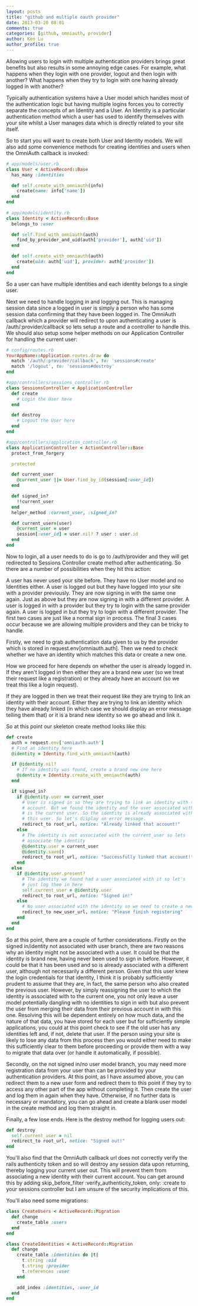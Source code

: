 ```yaml
---
layout: posts
title: "github and multiple oauth provider"
date: 2013-03-20 08:01
comments: true
categories: [github, omniauth, provider]
author: Ken Lu
author_profile: true
---
```


Allowing users to login with multiple authentication providers brings great benefits but also results in some annoying edge cases. For example, what happens when they login with one provider, logout and then login with another? What happens when they try to login with one having already logged in with another?

Typically authentication systems have a User model which handles most of the authentication logic but having multiple logins forces you to correctly separate the concepts of an Identity and a User. An Identity is a particular authentication method which a user has used to identify themselves with your site whilst a User manages data which is directly related to your site itself.

So to start you will want to create both User and Identity models. We will also add some convenience methods for creating identities and users when the OmniAuth callback is invoked:
```ruby
# app/models/user.rb
class User < ActiveRecord::Base
  has_many :identities

  def self.create_with_omniauth(info)
    create(name: info['name'])
  end
end
   
# app/models/identity.rb
class Identity < ActiveRecord::Base
  belongs_to :user

  def self.find_with_omniauth(auth)
    find_by_provider_and_uid(auth['provider'], auth['uid'])
  end

  def self.create_with_omniauth(auth)
    create(uid: auth['uid'], provider: auth['provider'])
  end
end
```
So a user can have multiple identities and each identity belongs to a single user.

Next we need to handle logging in and logging out. This is managing session data since a logged in user is simply a person who has some session data confirming that they have been logged in. The OmniAuth callback which a provider will redirect to upon authenticating a user is /auth/:provider/callback so lets setup a route and a controller to handle this. We should also setup some helper methods on our Application Controller for handling the current user:
```ruby
# config/routes.rb
YourAppName::Application.routes.draw do
  match '/auth/:provider/callback', to: 'sessions#create'
  match '/logout', to: 'sessions#destroy'
end

#app/controllers/sessions_controller.rb
class SessionsController < ApplicationController
  def create
    # Login the User here
  end

  def destroy
    # Logout the User here
  end
end

#app/controllers/application_controller.rb
class ApplicationController < ActionController::Base
  protect_from_forgery

  protected

  def current_user
    @current_user ||= User.find_by_id(session[:user_id])
  end

  def signed_in?
    !!current_user
  end
  helper_method :current_user, :signed_in?

  def current_user=(user)
    @current_user = user
    session[:user_id] = user.nil? ? user : user.id
  end
end
```
Now to login, all a user needs to do is go to /auth/provider and they will get redirected to Sessions Controller create method after authenticating. So there are a number of possibilities when they hit this action:

A user has never used your site before. They have no User model and no Identities either.
A user is logged out but they have logged into your site with a provider previously. They are now signing in with the same one again.
Just as above but they are now signing in with a different provider.
A user is logged in with a provider but they try to login with the same provider again.
A user is logged in but they try to login with a different provider.
The first two cases are just like a normal sign in process. The final 3 cases occur because we are allowing multiple providers and they can be tricky to handle.

Firstly, we need to grab authentication data given to us by the provider which is stored in request.env[omniauth.auth]. Then we need to check whether we have an identity which matches this data or create a new one.

How we proceed for here depends on whether the user is already logged in. If they aren't logged in then either they are a brand new user (so we treat their request like a registration) or they already have an account (so we treat this like a login request).

If they are logged in then we treat their request like they are trying to link an identity with their account. Either they are trying to link an identity which they have already linked (in which case we should display an error message telling them that) or it is a brand new identity so we go ahead and link it.

So at this point our skeleton create method looks like this:
```ruby
def create
  auth = request.env['omniauth.auth']
  # Find an identity here
  @identity = Identity.find_with_omniauth(auth)

  if @identity.nil?
    # If no identity was found, create a brand new one here
    @identity = Identity.create_with_omniauth(auth)
  end

  if signed_in?
    if @identity.user == current_user
      # User is signed in so they are trying to link an identity with their
      # account. But we found the identity and the user associated with it 
      # is the current user. So the identity is already associated with 
      # this user. So let's display an error message.
      redirect_to root_url, notice: "Already linked that account!"
    else
      # The identity is not associated with the current_user so lets 
      # associate the identity
      @identity.user = current_user
      @identity.save()
      redirect_to root_url, notice: "Successfully linked that account!"
    end
  else
    if @identity.user.present?
      # The identity we found had a user associated with it so let's 
      # just log them in here
      self.current_user = @identity.user
      redirect_to root_url, notice: "Signed in!"
    else
      # No user associated with the identity so we need to create a new one
      redirect_to new_user_url, notice: "Please finish registering"
    end
  end
end
```
So at this point, there are a couple of further considerations. Firstly on the signed in/identity not associated with user branch, there are two reasons why an identity might not be associated with a user. It could be that the identity is brand new, having never been used to sign in before. However, it could be that it has been used and so is already associated with a different user, although not necessarily a different person. Given that this user knew the login credentials for that identity, I think it is probably sufficiently prudent to assume that they are, in fact, the same person who also created the previous user. However, by simply reassigning the user to which the identity is associated with to the current one, you not only leave a user model potentially dangling with no identities to sign in with but also prevent the user from merging their data from their previous account in with this one. Resolving this will be dependent entirely on how much data, and the nature of that data, you have stored for each user but for sufficiently simple applications, you could at this point check to see if the old user has any identities left and, if not, delete that user. If the person using your site is likely to lose any data from this process then you would either need to make this sufficiently clear to them before proceeding or provide them with a way to migrate that data over (or handle it automatically, if possible).

Secondly, on the not signed in/no user model branch, you may need more registration data from your user than can be provided by your authentication providers. At this point, as I have assumed above, you can redirect them to a new user form and redirect them to this point if they try to access any other part of the app without completing it. Then create the user and log them in again when they have. Otherwise, if no further data is necessary or mandatory, you can go ahead and create a blank user model in the create method and log them straight in.

Finally, a few lose ends. Here is the destroy method for logging users out:
```ruby
def destroy
  self.current_user = nil
  redirect_to root_url, notice: "Signed out!"
end
```
You'll also find that the OmniAuth callback url does not correctly verify the rails authenticity token and so will destroy any session data upon returning, thereby logging your current user out. This will prevent them from associating a new identity with their current account. You can get around this by adding skip_before_filter :verify_authenticity_token, only: :create to your sessions controller but I am unsure of the security implications of this.

You'll also need some migrations:
```ruby
class CreateUsers < ActiveRecord::Migration
  def change
    create_table :users
  end
end

class CreateIdentities < ActiveRecord::Migration
  def change
    create_table :identities do |t|
      t.string :uid
      t.string :provider
      t.references :user
    end

    add_index :identities, :user_id
  end
end
```
